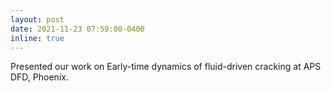 ```yaml
---
layout: post
date: 2021-11-23 07:59:00-0400
inline: true
---
```


Presented our work on Early-time dynamics of fluid-driven cracking at APS DFD, Phoenix.
